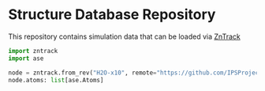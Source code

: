 # Structure Database Repository

This repository contains simulation data that can be loaded via [ZnTrack](https://zntrack.readthedocs.io)

```python
import zntrack
import ase

node = zntrack.from_rev("H2O-x10", remote="https://github.com/IPSProjects/SDR", rev="water")
node.atoms: list[ase.Atoms]
```